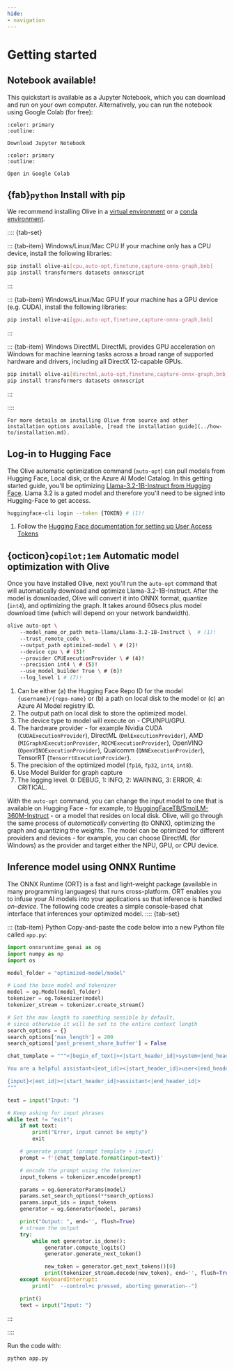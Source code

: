 ```yaml
---
hide:
- navigation
---
```


# Getting started

## <span class="notebook-icon"></span> Notebook available!

This quickstart is available as a Jupyter Notebook, which you can download and run on your own computer. Alternatively, you can run the notebook using Google Colab (for free):


```{button-link} https://github.com/microsoft/Olive/blob/main/examples/getting_started/olive_quickstart.ipynb
:color: primary
:outline:

Download Jupyter Notebook
```

```{button-link} https://colab.research.google.com/github/microsoft/Olive/blob/main/examples/getting_started/olive_quickstart.ipynb
:color: primary
:outline:

Open in Google Colab
```

## {fab}`python` Install with pip

We recommend installing Olive in a [virtual environment](https://docs.python.org/3/library/venv.html) or a
[conda environment](https://conda.io/projects/conda/en/latest/user-guide/tasks/manage-environments.html). 


:::: {tab-set}

::: {tab-item} Windows/Linux/Mac CPU
If your machine only has a CPU device, install the following libraries:

```bash
pip install olive-ai[cpu,auto-opt,finetune,capture-onnx-graph,bnb]
pip install transformers datasets onnxscript
```
:::

::: {tab-item} Windows/Linux/Mac GPU
If your machine has a GPU device (e.g. CUDA), install the following libraries:

```bash
pip install olive-ai[gpu,auto-opt,finetune,capture-onnx-graph,bnb]
```
:::

::: {tab-item} Windows DirectML
DirectML provides GPU acceleration on Windows for machine learning tasks across a broad range of supported hardware and drivers, including all DirectX 12-capable GPUs.

```bash
pip install olive-ai[directml,auto-opt,finetune,capture-onnx-graph,bnb]
pip install transformers datasets onnxscript
```
:::

::::



```{seealso}
For more details on installing Olive from source and other installation options available, [read the installation guide](../how-to/installation.md).
```

## <span class="hf-icon"></span> Log-in to Hugging Face

The Olive automatic optimization command (`auto-opt`) can pull models from Hugging Face, Local disk, or the Azure AI Model Catalog. In this getting started guide, you'll be optimizing [Llama-3.2-1B-Instruct from Hugging Face](https://huggingface.co/meta-llama/Llama-3.2-1B-Instruct/tree/main). Llama 3.2 is a gated model and therefore you'll need to be signed into Hugging-Face to get access. 

``` bash
huggingface-cli login --token {TOKEN} # (1)!
```

1. Follow the [Hugging Face documentation for setting up User Access Tokens](https://huggingface.co/docs/hub/security-tokens)

## {octicon}`copilot;1em` Automatic model optimization with Olive

Once you have installed Olive, next you'll run the `auto-opt` command that will automatically download and optimize Llama-3.2-1B-Instruct. After the model is downloaded, Olive will convert it into ONNX format, quantize (`int4`), and optimizing the graph. It takes around 60secs plus model download time (which will depend on your network bandwidth).

``` bash
olive auto-opt \ 
    --model_name_or_path meta-llama/Llama-3.2-1B-Instruct \  # (1)!
    --trust_remote_code \ 
    --output_path optimized-model \ # (2)!
    --device cpu \ # (3)!
    --provider CPUExecutionProvider \ # (4)!
    --precision int4 \ # (5)!
    --use_model_builder True \ # (6)!
    --log_level 1 # (7)!
```

1. Can be either (a) the Hugging Face Repo ID for the model` {username}/{repo-name}` or (b) a path on local disk to the model or (c) an Azure AI Model registry ID.
2. The output path on local disk to store the optimized model.
3. The device type to model will execute on - CPU/NPU/GPU.
4. The hardware provider - for example Nvidia CUDA (`CUDAExecutionProvider`), DirectML (`DmlExecutionProvider`), AMD (`MIGraphXExecutionProvider`, `ROCMExecutionProvider`), OpenVINO (`OpenVINOExecutionProvider`), Qualcomm (`QNNExecutionProvider`), TensorRT (`TensorrtExecutionProvider`).
5. The precision of the optimized model (`fp16`, `fp32`, `int4`, `int8`).
6. Use Model Builder for graph capture
7. The logging level. 0: DEBUG, 1: INFO, 2: WARNING, 3: ERROR, 4: CRITICAL.

With the `auto-opt` command, you can change the input model to one that is available on Hugging Face - for example, to [HuggingFaceTB/SmolLM-360M-Instruct](https://huggingface.co/HuggingFaceTB/SmolLM-360M-Instruct) - or a model that resides on local disk. Olive, will go through the same process of *automatically* converting (to ONNX), optimizing the graph and quantizing the weights. The model can be optimized for different providers and devices - for example, you can choose DirectML (for Windows) as the provider and target either the NPU, GPU, or CPU device.

## <span class="onnx-icon"></span> Inference model using ONNX Runtime

The ONNX Runtime (ORT) is a fast and light-weight package (available in many programming languages) that runs cross-platform. ORT enables you to infuse your AI models into your applications so that inference is handled *on-device*. The following code creates a simple console-based chat interface that inferences your optimized model.
:::: {tab-set}

::: {tab-item} Python
Copy-and-paste the code below into a new Python file called `app.py`:

```python
import onnxruntime_genai as og
import numpy as np
import os

model_folder = "optimized-model/model"

# Load the base model and tokenizer
model = og.Model(model_folder)
tokenizer = og.Tokenizer(model)
tokenizer_stream = tokenizer.create_stream()

# Set the max length to something sensible by default,
# since otherwise it will be set to the entire context length
search_options = {}
search_options['max_length'] = 200
search_options['past_present_share_buffer'] = False

chat_template = """<|begin_of_text|><|start_header_id|>system<|end_header_id|>

You are a helpful assistant<|eot_id|><|start_header_id|>user<|end_header_id|>

{input}<|eot_id|><|start_header_id|>assistant<|end_header_id|>
""" 

text = input("Input: ")

# Keep asking for input phrases
while text != "exit":
    if not text:
        print("Error, input cannot be empty")
        exit

    # generate prompt (prompt template + input)
    prompt = f'{chat_template.format(input=text)}'

    # encode the prompt using the tokenizer
    input_tokens = tokenizer.encode(prompt)

    params = og.GeneratorParams(model)
    params.set_search_options(**search_options)
    params.input_ids = input_tokens
    generator = og.Generator(model, params)

    print("Output: ", end='', flush=True)
    # stream the output
    try:
        while not generator.is_done():
            generator.compute_logits()
            generator.generate_next_token()

            new_token = generator.get_next_tokens()[0]
            print(tokenizer_stream.decode(new_token), end='', flush=True)
    except KeyboardInterrupt:
        print("  --control+c pressed, aborting generation--")

    print()
    text = input("Input: ")
```
:::

::::

Run the code with:

```bash
python app.py
```

